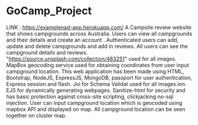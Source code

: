 # GoCamp_Project
LINK : https://examplenad-app.herokuapp.com/
A Campsite review website that shows campgrounds across Australia. Users can view all campgrounds and their details and create an account . Authenticated users can add, update and delete campgrounds and add in reviews. All users can see the campground details and reviews.
"https://source.unsplash.com/collection/483251" used for all images.
MapBox geocoding service used for obtaining coordinates from user input campground location.
This web application has been made using HTML, Bootstrap, NodeJS, ExpressJS, MongoDB, passport for user authentication, Express session and flash. Joi for Schema Validat used for all images.ion. EJS for dynamically generating webpages. Sanitize-html for security and has basic protection against cross-site scripting, clickjacking no-sql injection. 
User can input campground location which is geocoded using mapbox API and displayed on map. All campground location can be seen together on cluster map. 
